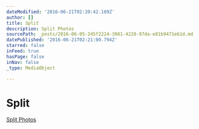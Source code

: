 ```yaml
---
dateModified: '2016-06-21T02:20:42.109Z'
author: []
title: Split
description: Split Photos
sourcePath: _posts/2016-06-05-245f2224-3981-4228-97da-e81b9471e61d.md
datePublished: '2016-06-21T02:21:00.794Z'
starred: false
inFeed: true
hasPage: false
inNav: false
_type: MediaObject

---
```

# **Split**

[Split Photos][0]

[0]: http://www.acevedophoto.net/Split/n-bFgvW3